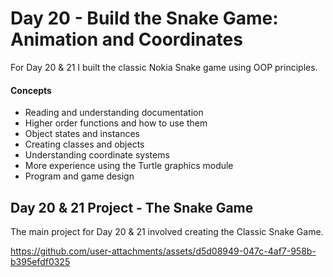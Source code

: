 
# Day 20 - Build the Snake Game: Animation and Coordinates

For Day 20 & 21 I built the classic Nokia Snake game using OOP principles. 

#### Concepts
* Reading and understanding documentation
* Higher order functions and how to use them
* Object states and instances
* Creating classes and objects
* Understanding coordinate systems
* More experience using the Turtle graphics module
* Program and game design 


## Day 20 & 21 Project - The Snake Game 

The main project for Day 20 & 21 involved creating the Classic Snake Game. 

https://github.com/user-attachments/assets/d5d08949-047c-4af7-958b-b395efdf0325





























